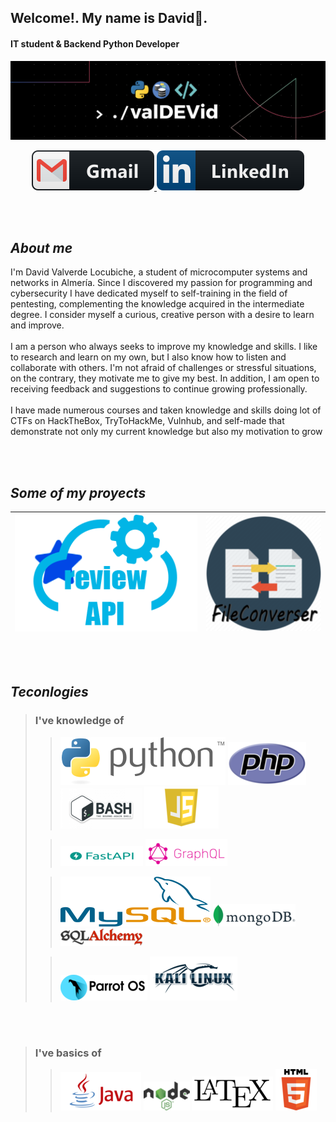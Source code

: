 ## Welcome!. My name is David👋.


####  **IT student & Backend Python Developer**
    
  
![Banner](./static/Banner.png)
<p align="center">
    <a href="mailto:daval.locub@gmail.com">
        <img src="./static/gmail.svg" alt="Gmail">
    </a>
    <a href="[https://www.linkedin.com/in/
    david-valverde-locubiche-696239278](https://www.linkedin.com/in/valdevid/)">
        <img src="./static/linkedin.svg" alt="LInkedin">
    </a>
</p>


<br/><br/>


## *About me*

I'm David Valverde Locubiche, a student of microcomputer systems and networks in Almería. Since I discovered my passion for programming and cybersecurity I have dedicated myself to self-training in the field of pentesting, complementing the knowledge acquired in the intermediate degree. I consider myself a curious, creative person with a desire to learn and improve.
<br/><br/>
I am a person who always seeks to improve my knowledge and skills. I like to research and learn on my own, but I also know how to listen and collaborate with others. I'm not afraid of challenges or stressful situations, on the contrary, they motivate me to give my best. In addition, I am open to receiving feedback and suggestions to continue growing professionally.
<br/><br/>
I have made numerous courses and taken knowledge and skills doing lot of CTFs on HackTheBox, TryToHackMe, Vulnhub, and self-made that demonstrate not only my current knowledge but also my motivation to grow


<br/><br/>


## *Some of my proyects*
|[![FileConverser](./static/reviewAPI.png)](https://github.com/valDEVid/reviewAPI)| [![FileConverser](./static/FileConverserLogo.png)](https://github.com/valDEVid/FileConverter)
|---|---|

<br/><br/>


## *Teconlogies*


>### I've knowledge of
>
>>  ![Python](./static/Python1.svg)
    ![PHP](./static/PHP-logo.png)
    ![Bash](./static/logo-bash.png)
    ![JS](./static/JavaScript.png)
>
>>  ![FastAPI](./static/FastAPI1.png)
    ![GraphQL](./static/GraphQL.png)
>
>>  ![MySQL](./static/si.svg)
    ![MongoDB](./static/MongoDB.png)
    ![sqlAlchemy](./static/sqlAlchemy.png)
>
>>  ![ParrotOS](./static/parrot-logo-lm.png)
    ![Kali](./static/KaliLinux.png)

<br/><br/>

>### I've basics of
>
>>  ![Java](./static/java-logo.png)
    ![NodeJS](./static/NodeJS1.png)
    ![Latex](./static/Latex.png)
    ![HTML](./static/HTML5.png)
